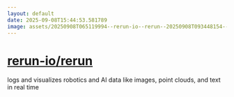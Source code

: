 ```yaml
---
layout: default
date: 2025-09-08T15:44:53.581789
image: assets/20250908T065119994--rerun-io--rerun--20250908T093448154--cropped.png
---
```


# [rerun-io/rerun](https://github.com/rerun-io/rerun)

logs and visualizes robotics and AI data like images, point clouds, and text in real time
